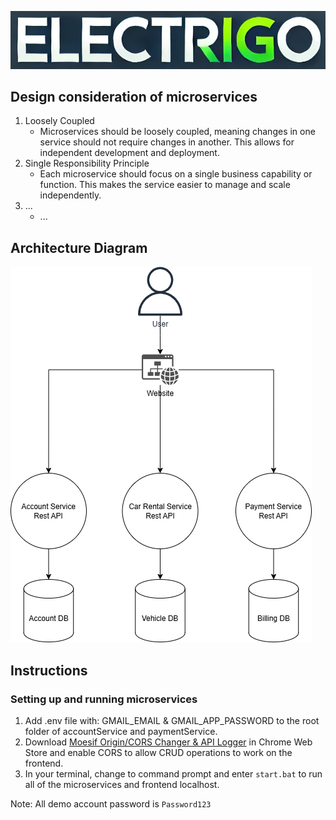 ![ElectriGo Logo](public/images/electrigo-logo.png)

## Design consideration of microservices
1. Loosely Coupled
   - Microservices should be loosely coupled, meaning changes in one service should not require changes in another. This allows for independent development and deployment.
2. Single Responsibility Principle
   - Each microservice should focus on a single business capability or function. This makes the service easier to manage and scale independently.
3. ...
   - ...

## Architecture Diagram
![Architecture Diagram for CNAD Assg1](public/images/readme/CNADAssg1-ArchitectureDiagram.png)

## Instructions 
### Setting up and running microservices
1. Add .env file with: GMAIL_EMAIL & GMAIL_APP_PASSWORD to the root folder of accountService and paymentService.
2. Download [Moesif Origin/CORS Changer & API Logger](https://chromewebstore.google.com/detail/moesif-origincors-changer/digfbfaphojjndkpccljibejjbppifbc) in Chrome Web Store and enable CORS to allow CRUD operations to work on the frontend.
3. In your terminal, change to command prompt and enter `start.bat` to run all of the microservices and frontend localhost.

Note: All demo account password is `Password123`